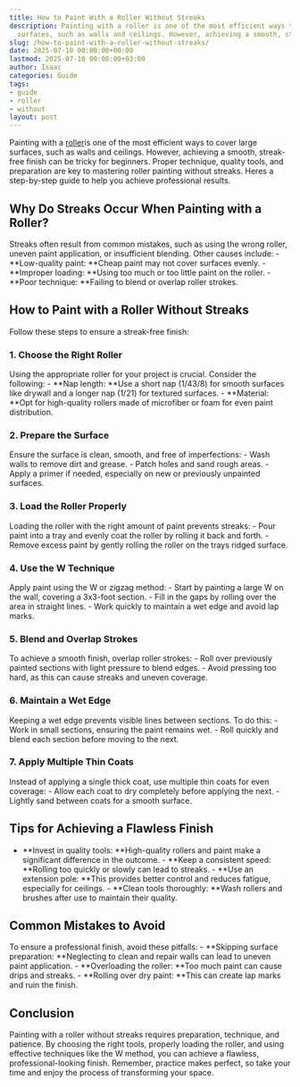 ```yaml
---
title: How to Paint With a Roller Without Streaks
description: Painting with a roller is one of the most efficient ways to cover large
  surfaces, such as walls and ceilings. However, achieving a smooth, streak-free finish...
slug: /how-to-paint-with-a-roller-without-streaks/
date: 2025-07-10 00:00:00+00:00
lastmod: 2025-07-10 00:00:00+03:00
author: Isaac
categories: Guide
tags:
- guide
- roller
- without
layout: post
---
```

Painting with a [roller](https://pestpolicy.com/best-paint-roller-for-ceilings/)is one of the most efficient ways to cover large surfaces, such as walls and ceilings. However, achieving a smooth, streak-free finish can be tricky for beginners. Proper technique, quality tools, and preparation are key to mastering roller painting without streaks. Heres a step-by-step guide to help you achieve professional results.

##  Why Do Streaks Occur When Painting with a Roller?

Streaks often result from common mistakes, such as using the wrong roller, uneven paint application, or insufficient blending. Other causes include: - **Low-quality paint: **Cheap paint may not cover surfaces evenly. - **Improper loading: **Using too much or too little paint on the roller. - **Poor technique: **Failing to blend or overlap roller strokes.

##  How to Paint with a Roller Without Streaks

Follow these steps to ensure a streak-free finish:

###  1. Choose the Right Roller

Using the appropriate roller for your project is crucial. Consider the following: - **Nap length: **Use a short nap (1/43/8) for smooth surfaces like drywall and a longer nap (1/21) for textured surfaces. - **Material: **Opt for high-quality rollers made of microfiber or foam for even paint distribution.

###  2. Prepare the Surface

Ensure the surface is clean, smooth, and free of imperfections: - Wash walls to remove dirt and grease. - Patch holes and sand rough areas. - Apply a primer if needed, especially on new or previously unpainted surfaces.

###  3. Load the Roller Properly

Loading the roller with the right amount of paint prevents streaks: - Pour paint into a tray and evenly coat the roller by rolling it back and forth. - Remove excess paint by gently rolling the roller on the trays ridged surface.

###  4. Use the W Technique

Apply paint using the W or zigzag method: - Start by painting a large W on the wall, covering a 3x3-foot section. - Fill in the gaps by rolling over the area in straight lines. - Work quickly to maintain a wet edge and avoid lap marks.

###  5. Blend and Overlap Strokes

To achieve a smooth finish, overlap roller strokes: - Roll over previously painted sections with light pressure to blend edges. - Avoid pressing too hard, as this can cause streaks and uneven coverage.

###  6. Maintain a Wet Edge

Keeping a wet edge prevents visible lines between sections. To do this: - Work in small sections, ensuring the paint remains wet. - Roll quickly and blend each section before moving to the next.

###  7. Apply Multiple Thin Coats

Instead of applying a single thick coat, use multiple thin coats for even coverage: - Allow each coat to dry completely before applying the next. - Lightly sand between coats for a smooth surface.

##  Tips for Achieving a Flawless Finish

- **Invest in quality tools: **High-quality rollers and paint make a significant difference in the outcome. - **Keep a consistent speed: **Rolling too quickly or slowly can lead to streaks. - **Use an extension pole: **This provides better control and reduces fatigue, especially for ceilings. - **Clean tools thoroughly: **Wash rollers and brushes after use to maintain their quality.

##  Common Mistakes to Avoid

To ensure a professional finish, avoid these pitfalls: - **Skipping surface preparation: **Neglecting to clean and repair walls can lead to uneven paint application. - **Overloading the roller: **Too much paint can cause drips and streaks. - **Rolling over dry paint: **This can create lap marks and ruin the finish.

##  Conclusion

Painting with a roller without streaks requires preparation, technique, and patience. By choosing the right tools, properly loading the roller, and using effective techniques like the W method, you can achieve a flawless, professional-looking finish. Remember, practice makes perfect, so take your time and enjoy the process of transforming your space.